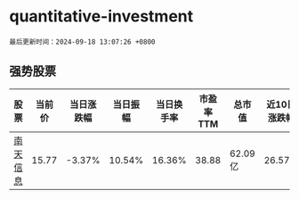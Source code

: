 # quantitative-investment

`最后更新时间：2024-09-18 13:07:26 +0800`

## 强势股票

|股票|当前价|当日涨跌幅|当日振幅|当日换手率|市盈率TTM|总市值|近10日涨跌幅|
|----|----|----|----|----|----|----|----|
|[南天信息](https://xueqiu.com/S/SZ000948)|15.77|-3.37%|10.54%|16.36%|38.88|62.09亿|26.57%|

